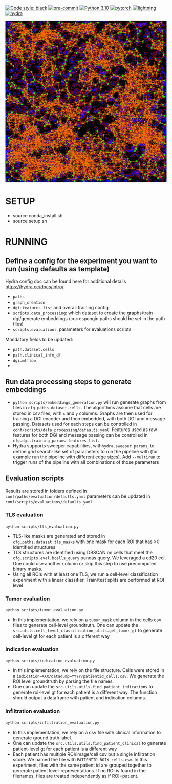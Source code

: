 [![Code style: black](https://img.shields.io/badge/code%20style-black-000000.svg)](https://github.com/psf/black)
[![pre-commit](https://img.shields.io/badge/pre--commit-enabled-brightgreen?logo=pre-commit&logoColor=white)](https://github.com/pre-commit/pre-commit)
[![Python 3.10](https://img.shields.io/badge/python-3.10-blue.svg)](https://www.python.org/downloads/release/python-31010/)
[![pytorch](https://img.shields.io/badge/PyTorch_1.11+-ee4c2c?logo=pytorch&logoColor=white)](https://pytorch.org/get-started/locally/)
[![lightning](https://img.shields.io/badge/-Lightning_1.6+-792ee5?logo=pytorchlightning&logoColor=white)](https://pytorchlightning.ai/)
[![hydra](https://img.shields.io/badge/Config-Hydra_1.2-89b8cd)](https://hydra.cc/)


![Graph](imgs/graph.png?raw=true "Cell graph on IMC roi, with CD8/PD1/PDL1 median filtering")
# SETUP
- source conda_install.sh
- source setup.sh
# RUNNING


## Define a config for the experiment you want to run (using defaults as template)
Hydra config doc can be found here for additional details https://hydra.cc/docs/intro/
- `paths`
- `graph_creation`
- `dgi`: `features_list` and overall training config
- `scripts.data_processing`: which dataset to create the graphs/train dgi/generate embeddings (correspongin paths should be set in the path files)
- `scripts.evaluations`: parameters for evaluations scripts

Mandatory fields to be updated:
- `path.dataset.cells`
- `path.clinical_info_df`
- `dgi.mlflow`
- 
## Run data processing steps to generate embeddings

- ```python scripts/embeddings_generation.py``` will run generate graphs from files in ```cfg.paths.dataset.cells```. The algorithms assume that cells are stored in csv files, with `x` and `y` columns. Graphs are then used for training a DGI encoder and then embedded, with both DGI and message passing. Datasets used for each steps can be controlled in  `conf/scripts/data_processing/defaults.yaml`. Features used as raw features for both DGI and message passing can be controlled in `cfg.dgi.training_params.features_list`.
- Hydra supports sweeper capabilities, with```hydra.sweeper.params```, to define grid search-like set of parameters to run the pipeline with (for example run the pipeline with different edge sizes). Add ```--multirun``` to trigger runs of the pipeline with all combinations of those parameters


## Evaluation scripts
Results are stored in folders defined in `conf/paths/evaluation/defaults.yaml`
parameters can be updated in `conf/scripts/evaluations/defaults.yaml`
### TLS evaluation
```python scripts/tls_evaluation.py``` 
- TLS-like masks are generated and stored in `cfg.paths.dataset.tls_masks` with one mask for each ROI that has >0 identified structures
- TLS structures are identified using DBSCAN on cells that meet the `cfg.scripts.eval.bcells_query` pandas query. We leveraged a cd20 col. One could use another column or skip this step to use precomputed binary masks.
- Using all ROIs with at least one TLS, we run a cell-level classification experiment with a linear classifier. Train/test splits are performed at ROI level

### Tumor evaluation
```python scripts/tumor_evaluation.py``` 
- In this implementation, we rely on a `tumor_mask` column in the cells csv files to generate cell-level groundtruth. One can update the `src.utils.cell_level_classification_utils.get_tumor_gt` to generate cell-level gt for each patient is a different way

### Indication evaluation
```python scripts/indication_evaluation.py``` 
- In this implementation, we rely on the file structure. Cells were stored in a `indication=XXX/datadump=YYYY/patientid_cells.csv`. We generate the ROI level groundtruth by parsing the file names.
- One can update the `src.utils.utils.find_patient_indications` to generate roi-level gt for each patient is a different way. The function should output a dataframe with patient and indication columns.

### Infiltration evaluation
```python scripts/infiltration_evaluation.py``` 
- In this implementation, we rely on a csv file with clinical information to generate ground truth label.
- One can update the `src.utils.utils.find_patient_clinical` to generate patient-level gt for each patient is a different way
- Each patient has multiple ROI/image/cell csv but a single infiltration score. We named the file with `PATIENTID_ROIX_cells.csv`. In this experiment, files with the same patient id are grouped together to generate patient level-representations. If no ROI is found in the filenames, files are treated independently as if ROI=patient. 

